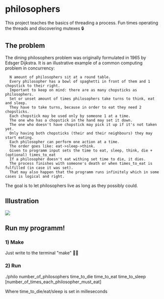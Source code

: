 # philosophers

  This project teaches the basics of threading a process. Fun times operating the threads and discovering mutexes 🔒

## The problem 

  The dining philosophers problem was originally formulated in 1965 by Edsger Dijkstra. It is an illustrative example of a common computing problem in concurrency: 

```
  N amount of philosophers sit at a round table.
  Every philosopher has a bowl of spaghetti in front of them and 1 chopstick to their right.
  Important to keep on mind: there are as many chopsticks as philosophers.
  Set or unset amount of times philosophers take turns to think, eat and sleep.
  They have to take turns, because in order to eat they need 2 chopsticks.
  Each chopstick may be used only by someone 1 at a time.
  The one who has a chopstick in the hand may set it down.
  The one who doesn't have chopstick may pick it up if it's not taken yet.
  Only having both chopsticks (their and their neighbours) they may start eating.
  Each philosopher can perform one action at a time.
  The order goes like: eat->sleep->think.
  Given to programm input sets the time to eat, sleep, think, die + (optional) times_to_eat
  If a philosopher doesn't eat withing set time to die, it dies.
  The process finishes with someone's death or when times_to_eat is fulfilled (in case it was set).
  That may also happen that the programm runs infinitely which in some cases is logical and right.

```
  The goal is to let philosophers live as long as they possibly could. 

## Illustration

<img src = "https://res.cloudinary.com/practicaldev/image/fetch/s--eqcyI4o8--/c_limit%2Cf_auto%2Cfl_progressive%2Cq_auto%2Cw_880/https://dev-to-uploads.s3.amazonaws.com/uploads/articles/xuhgni9ifz9d1uo1red2.png">

## Run my programm!

### 1) Make

Just write to the terminal "make" 🤷🏻

### 2) Run

  ./philo number_of_philosophers time_to_die time_to_eat time_to_sleep [number_of_times_each_philosopher_must_eat]

  Where time_to_die/eat/sleep is set in milleseconds